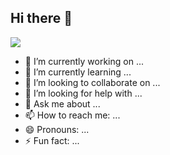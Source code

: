 ## Hi there 👋
[![](https://s18955.pcdn.co/wp-content/uploads/2018/02/github.png)](https://github.com/user/repository/subscription)
- 🔭 I’m currently working on ...
- 🌱 I’m currently learning ...
- 👯 I’m looking to collaborate on ...
- 🤔 I’m looking for help with ...
- 💬 Ask me about ...
- 📫 How to reach me: ...
- 😄 Pronouns: ...
- ⚡ Fun fact: ...

